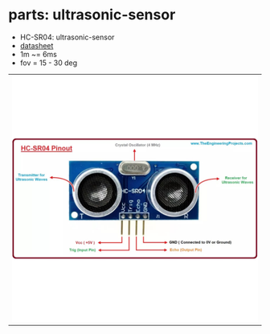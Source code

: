 # parts: ultrasonic-sensor

- HC-SR04: ultrasonic-sensor
- [datasheet](https://cdn.sparkfun.com/datasheets/Sensors/Proximity/HCSR04.pdf)
- 1m ~= 6ms
- fov = 15 - 30 deg

|   |
| --- |
| ![image](https://github.com/kamangir/assets2/raw/main/bluer-sbc/parts/HC-SR04.jpg?raw=true) |
